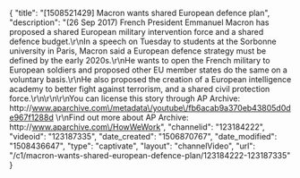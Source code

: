 {
    "title": "[1508521429] Macron wants shared European defence plan",
    "description": "(26 Sep 2017) French President Emmanuel Macron has proposed a shared European military intervention force and a shared defence budget.\r\nIn a speech on Tuesday to students at the Sorbonne university in Paris, Macron said a European defence strategy must be defined by the early 2020s.\r\nHe wants to open the French military to European soldiers and proposed other EU member states do the same on a voluntary basis.\r\nHe also proposed the creation of a European intelligence academy to better fight against terrorism, and a shared civil protection force.\r\n\r\n\r\nYou can license this story through AP Archive: http:\/\/www.aparchive.com\/metadata\/youtube\/fb6acab9a370eb43805d0de967f1288d \r\nFind out more about AP Archive: http:\/\/www.aparchive.com\/HowWeWork",
    "channelid": "123184222",
    "videoid": "123187335",
    "date_created": "1506870767",
    "date_modified": "1508436647",
    "type": "captivate",
    "layout": "channelVideo",
    "url": "\/c1\/macron-wants-shared-european-defence-plan\/123184222-123187335"
}
